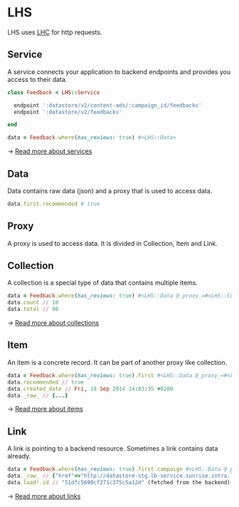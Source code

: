 LHS
===

LHS uses [LHC](//github.com/local-ch/LHC) for http requests.

## Service
A service connects your application to backend endpoints and provides you access to their data.

```ruby
class Feedback < LHS::Service

  endpoint ':datastore/v2/content-ads/:campaign_id/feedbacks'
  endpoint ':datastore/v2/feedbacks'

end

data = Feedback.where(has_reviews: true) #<LHS::Data>
```

→ [Read more about services](docs/services.md)

## Data
Data contains raw data (json) and a proxy that is used to access data.

```ruby
data.first.recommended # true
```

## Proxy
A proxy is used to access data. It is divided in Collection, Item and Link.

## Collection
A collection is a special type of data that contains multiple items.

```ruby
data = Feedback.where(has_reviews: true) #<LHS::Data @_proxy_=#<LHS::Collection>>
data.count // 10
data.total // 98
```

→ [Read more about collections](docs/collections.md)

## Item
An item is a concrete record. It can be part of another proxy like collection.

```ruby
data = Feedback.where(has_reviews: true).first #<LHS::Data @_proxy_=#<LHS::Item>>
data.recommended // true
data.created_date // Fri, 19 Sep 2014 14:03:35 +0200
data._raw_ // {...}
```

→ [Read more about items](docs/items.md)

## Link
A link is pointing to a backend resource. Sometimes a link contains data already.

```ruby
data = Feedback.where(has_reviews: true).first.campaign #<LHS::Data @_proxy_=#<LHS::Link>>
data._raw_ // {"href"=>"http://datastore-stg.lb-service.sunrise.intra.local.ch/v2/content-ads/51dfc5690cf271c375c5a12d"}
data.load!.id // "51dfc5690cf271c375c5a12d" (fetched from the backend)
```

→ [Read more about links](docs/links.md)
